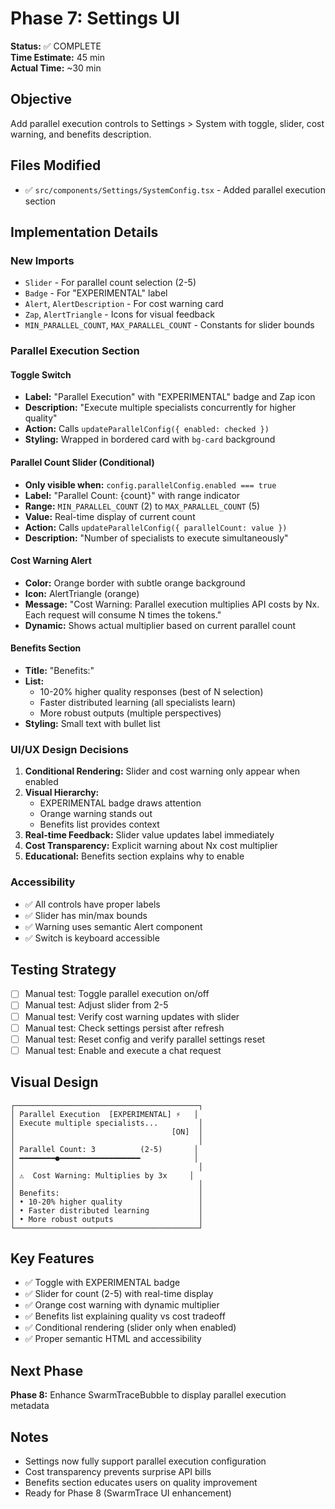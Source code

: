 # Phase 7: Settings UI

**Status:** ✅ COMPLETE  
**Time Estimate:** 45 min  
**Actual Time:** ~30 min

## Objective
Add parallel execution controls to Settings > System with toggle, slider, cost warning, and benefits description.

## Files Modified
- ✅ `src/components/Settings/SystemConfig.tsx` - Added parallel execution section

## Implementation Details

### New Imports
- `Slider` - For parallel count selection (2-5)
- `Badge` - For "EXPERIMENTAL" label
- `Alert`, `AlertDescription` - For cost warning card
- `Zap`, `AlertTriangle` - Icons for visual feedback
- `MIN_PARALLEL_COUNT`, `MAX_PARALLEL_COUNT` - Constants for slider bounds

### Parallel Execution Section

#### Toggle Switch
- **Label:** "Parallel Execution" with "EXPERIMENTAL" badge and Zap icon
- **Description:** "Execute multiple specialists concurrently for higher quality"
- **Action:** Calls `updateParallelConfig({ enabled: checked })`
- **Styling:** Wrapped in bordered card with `bg-card` background

#### Parallel Count Slider (Conditional)
- **Only visible when:** `config.parallelConfig.enabled === true`
- **Label:** "Parallel Count: {count}" with range indicator
- **Range:** `MIN_PARALLEL_COUNT` (2) to `MAX_PARALLEL_COUNT` (5)
- **Value:** Real-time display of current count
- **Action:** Calls `updateParallelConfig({ parallelCount: value })`
- **Description:** "Number of specialists to execute simultaneously"

#### Cost Warning Alert
- **Color:** Orange border with subtle orange background
- **Icon:** AlertTriangle (orange)
- **Message:** "Cost Warning: Parallel execution multiplies API costs by Nx. Each request will consume N times the tokens."
- **Dynamic:** Shows actual multiplier based on current parallel count

#### Benefits Section
- **Title:** "Benefits:"
- **List:**
  - 10-20% higher quality responses (best of N selection)
  - Faster distributed learning (all specialists learn)
  - More robust outputs (multiple perspectives)
- **Styling:** Small text with bullet list

### UI/UX Design Decisions

1. **Conditional Rendering:** Slider and cost warning only appear when enabled
2. **Visual Hierarchy:** 
   - EXPERIMENTAL badge draws attention
   - Orange warning stands out
   - Benefits list provides context
3. **Real-time Feedback:** Slider value updates label immediately
4. **Cost Transparency:** Explicit warning about Nx cost multiplier
5. **Educational:** Benefits section explains why to enable

### Accessibility
- ✅ All controls have proper labels
- ✅ Slider has min/max bounds
- ✅ Warning uses semantic Alert component
- ✅ Switch is keyboard accessible

## Testing Strategy
- [ ] Manual test: Toggle parallel execution on/off
- [ ] Manual test: Adjust slider from 2-5
- [ ] Manual test: Verify cost warning updates with slider
- [ ] Manual test: Check settings persist after refresh
- [ ] Manual test: Reset config and verify parallel settings reset
- [ ] Manual test: Enable and execute a chat request

## Visual Design
```
┌─────────────────────────────────────────┐
│ Parallel Execution  [EXPERIMENTAL] ⚡   │
│ Execute multiple specialists...         │
│                                   [ON]  │
│                                         │
│ Parallel Count: 3          (2-5)       │
│ ━━━━━━━━●━━━━━━━━━━━━━━━━━━            │
│                                         │
│ ⚠️  Cost Warning: Multiplies by 3x     │
│                                         │
│ Benefits:                               │
│ • 10-20% higher quality                 │
│ • Faster distributed learning           │
│ • More robust outputs                   │
└─────────────────────────────────────────┘
```

## Key Features
- ✅ Toggle with EXPERIMENTAL badge
- ✅ Slider for count (2-5) with real-time display
- ✅ Orange cost warning with dynamic multiplier
- ✅ Benefits list explaining quality vs cost tradeoff
- ✅ Conditional rendering (slider only when enabled)
- ✅ Proper semantic HTML and accessibility

## Next Phase
**Phase 8:** Enhance SwarmTraceBubble to display parallel execution metadata

## Notes
- Settings now fully support parallel execution configuration
- Cost transparency prevents surprise API bills
- Benefits section educates users on quality improvement
- Ready for Phase 8 (SwarmTrace UI enhancement)
